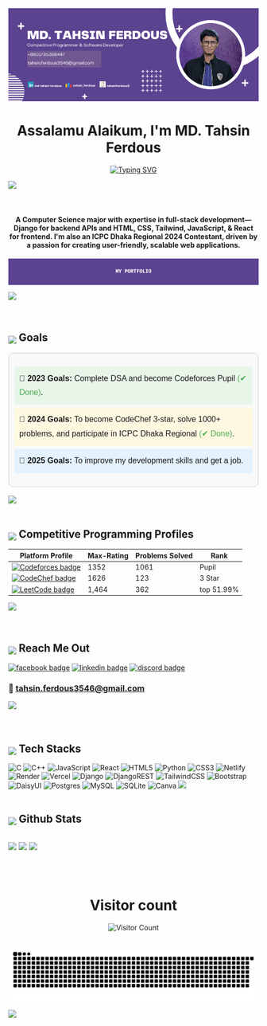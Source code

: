 
<img src="https://github.com/Tahsin005/tahsin005/blob/main/tahsin_github_cover_2.png" />

<h1 align="center">Assalamu Alaikum, I'm MD. Tahsin Ferdous</h1>

<div align='center'>

 <a href="https://git.io/typing-svg"><img src="https://readme-typing-svg.demolab.com?font=Fira+Code&size=27&pause=1000&random=false&width=390&lines=Software+Developer;Competitive+Programmer;ICPC+Dhaka+24+Contestant;Pupil+at+Codeforces;★★★+at+Codechef" alt="Typing SVG" /></a>
</div>


<img src="https://user-images.githubusercontent.com/73097560/115834477-dbab4500-a447-11eb-908a-139a6edaec5c.gif"><br>

<br/>

<h4 align="center">A Computer Science major with expertise in full-stack development—Django for backend APIs and HTML, CSS, Tailwind, JavaScript, & React for frontend. I'm also an ICPC Dhaka Regional 2024 Contestant, driven by a passion for creating user-friendly, scalable web applications.</h4>

<div align="center" style="background-color: #5C4390">
	<a href="https://dev-md-tahsin-ferdous.vercel.app//"><img src="https://github.com/Tahsin005/tahsin005/blob/main/My%20Portfolio%20(1).png"></a>
</div>

<img src="https://user-images.githubusercontent.com/73097560/115834477-dbab4500-a447-11eb-908a-139a6edaec5c.gif"><br>


<br/>
<h2><img src = "https://media2.giphy.com/media/QssGEmpkyEOhBCb7e1/giphy.gif?cid=ecf05e47a0n3gi1bfqntqmob8g9aid1oyj2wr3ds3mg700bl&rid=giphy.gif" width=30px valign="bottom"> Goals  </h2>

<div style="font-family: Arial, sans-serif; padding: 10px; background-color: #f9f9f9; border-radius: 10px; border: 2px solid #e3e3e3;">
    <ul style="list-style-type: none; padding: 0; font-size: 16px; line-height: 1.8;">
        <li style="margin: 5px 0; background: #e8f5e9; padding: 10px; border-radius: 5px;">
            <b>🥅 2023 Goals:</b> Complete DSA and become Codeforces Pupil <span style="color: #4caf50;">(✔ Done)</span>.
        </li>
        <li style="margin: 5px 0; background: #fff8e1; padding: 10px; border-radius: 5px;">
            <b>🥅 2024 Goals:</b> To become CodeChef 3-star, solve 1000+ problems, and participate in ICPC Dhaka Regional <span style="color: #4caf50;">(✔ Done)</span>.
        </li>
        <li style="margin: 5px 0; background: #e3f2fd; padding: 10px; border-radius: 5px;">
            <b>🥅 2025 Goals:</b> To improve my development skills and get a job.
        </li>
    </ul>
</div>

<br/>
<img src="https://user-images.githubusercontent.com/73097560/115834477-dbab4500-a447-11eb-908a-139a6edaec5c.gif"><br>
<br/>
<h2><img src = "https://media2.giphy.com/media/QssGEmpkyEOhBCb7e1/giphy.gif?cid=ecf05e47a0n3gi1bfqntqmob8g9aid1oyj2wr3ds3mg700bl&rid=giphy.gif" width=30px valign="bottom"> Competitive Programming Profiles </h2>





| Platform  Profile                                      | Max-Rating | Problems Solved | Rank       |
|--------------------------------------------------------|------------|-----------------|------------|
| <a href="https://codeforces.com/profile/tahsin_ferdous"><img src="https://img.shields.io/badge/Codeforces-F5F5DC?style=for-the-badge&logo=codeforces&logoColor=1F8ACB&labelColor=DC143C" alt="Codeforces badge"/></a> | 1352       | 1061             | Pupil      |
| <a href="https://www.codechef.com/users/tahsinferdous3"><img src="https://img.shields.io/badge/CodeChef-5B4638?style=for-the-badge&logo=codechef&logoColor=white" alt="CodeChef badge"/></a> | 1626       | 123             | 3 Star |
| <a href="https://leetcode.com/u/md-tahsin-ferdous/"><img src="https://img.shields.io/badge/LeetCode-FFA116?style=for-the-badge&logo=leetcode&logoColor=white" alt="LeetCode badge"/></a> | 1,464       | 362             | top 51.99% |
</a>

<img src="https://user-images.githubusercontent.com/73097560/115834477-dbab4500-a447-11eb-908a-139a6edaec5c.gif"><br>

<br/>
<h2><img src = "https://media2.giphy.com/media/QssGEmpkyEOhBCb7e1/giphy.gif?cid=ecf05e47a0n3gi1bfqntqmob8g9aid1oyj2wr3ds3mg700bl&rid=giphy.gif" width=30px valign="bottom"> Reach Me Out  </h2>

<a href="https://www.facebook.com/tahsin.ferdous.35"><img src="https://img.shields.io/badge/Facebook-1877F2?style=for-the-badge&logo=Facebook&logoColor=white" alt="facebook badge"/></a>
<a href="https://www.linkedin.com/in/md-tahsin-ferdous-96684b267/"><img src="https://img.shields.io/badge/LinkedIn-0077B5?style=for-the-badge&logo=linkedin&logoColor=white" alt="linkedin badge"/></a>
<a href="https://discord.com/users/716171324023767120"><img src="https://img.shields.io/badge/Discord-5865F2?style=for-the-badge&logo=discord&logoColor=white" alt="discord badge"/></a>




### 📧 **tahsin.ferdous3546@gmail.com**


<img src="https://user-images.githubusercontent.com/73097560/115834477-dbab4500-a447-11eb-908a-139a6edaec5c.gif"><br><br>
<br/>

## <img src="https://media2.giphy.com/media/QssGEmpkyEOhBCb7e1/giphy.gif?cid=ecf05e47a0n3gi1bfqntqmob8g9aid1oyj2wr3ds3mg700bl&rid=giphy.gif" width=30px valign="bottom"> Tech Stacks

![C](https://img.shields.io/badge/c-%2300599C.svg?style=for-the-badge&logo=c&logoColor=white) ![C++](https://img.shields.io/badge/c++-%2300599C.svg?style=for-the-badge&logo=c%2B%2B&logoColor=white) ![JavaScript](https://img.shields.io/badge/javascript-%23323330.svg?style=for-the-badge&logo=javascript&logoColor=%23F7DF1E) ![React](https://img.shields.io/badge/React-%2300C4CC.svg?style=for-the-badge&logo=React&logoColor=white) ![HTML5](https://img.shields.io/badge/html5-%23E34F26.svg?style=for-the-badge&logo=html5&logoColor=white) ![Python](https://img.shields.io/badge/python-3670A0?style=for-the-badge&logo=python&logoColor=ffdd54) ![CSS3](https://img.shields.io/badge/css3-%231572B6.svg?style=for-the-badge&logo=css3&logoColor=white) ![Netlify](https://img.shields.io/badge/netlify-%23000000.svg?style=for-the-badge&logo=netlify&logoColor=#00C7B7) ![Render](https://img.shields.io/badge/Render-%46E3B7.svg?style=for-the-badge&logo=render&logoColor=white) ![Vercel](https://img.shields.io/badge/vercel-%23000000.svg?style=for-the-badge&logo=vercel&logoColor=white) ![Django](https://img.shields.io/badge/django-%23092E20.svg?style=for-the-badge&logo=django&logoColor=white) ![DjangoREST](https://img.shields.io/badge/DJANGO-REST-ff1709?style=for-the-badge&logo=django&logoColor=white&color=ff1709&labelColor=gray) ![TailwindCSS](https://img.shields.io/badge/tailwindcss-%2338B2AC.svg?style=for-the-badge&logo=tailwind-css&logoColor=white) ![Bootstrap](https://img.shields.io/badge/bootstrap-%238511FA.svg?style=for-the-badge&logo=bootstrap&logoColor=white) ![DaisyUI](https://img.shields.io/badge/daisyui-5A0EF8?style=for-the-badge&logo=daisyui&logoColor=white) ![Postgres](https://img.shields.io/badge/postgres-%23316192.svg?style=for-the-badge&logo=postgresql&logoColor=white) ![MySQL](https://img.shields.io/badge/mysql-4479A1.svg?style=for-the-badge&logo=mysql&logoColor=white) ![SQLite](https://img.shields.io/badge/sqlite-%2307405e.svg?style=for-the-badge&logo=sqlite&logoColor=white) ![Canva](https://img.shields.io/badge/Canva-%2300C4CC.svg?style=for-the-badge&logo=Canva&logoColor=white)
<img src="https://user-images.githubusercontent.com/73097560/115834477-dbab4500-a447-11eb-908a-139a6edaec5c.gif"><br><br>
## <img src="https://media1.giphy.com/media/v1.Y2lkPTc5MGI3NjExYzFhYzJkMmQ2MWQ3ZGY3MDhjZTE3MDI2Mzk3NzE1OWQyZTRlMmYwMCZjdD1z/iY8CRBdQXODJSCERIr/giphy.gif" width=5% valign="bottom"> Github Stats

[![](https://nirzak-streak-stats.vercel.app?user=tahsin005)](https://git.io/streak-stats)
![](https://github-readme-stats.vercel.app/api/top-langs/?username=tahsin005&hide_border=false&include_all_commits=true&count_private=true&layout=compact)
<img src="https://user-images.githubusercontent.com/73097560/115834477-dbab4500-a447-11eb-908a-139a6edaec5c.gif"><br><br>
<br/>
---


<div align="center">
 <h1>Visitor count</h1>


![Visitor Count](https://profile-counter.glitch.me/{tahsin005}/count.svg)
</div>
<!-- Proudly created with GPRM ( https://gprm.itsvg.in ) -->

<br/>


<div align="center">
 <picture>
  <source media="(prefers-color-scheme: dark)" srcset="https://github.com/Tahsin005/tahsin005/blob/main/github-contribution-grid-snake-dark.svg">
  <source media="(prefers-color-scheme: light)" srcset="https://github.com/Tahsin005/tahsin005/blob/main/github-contribution-grid-snake.svg">
  <img alt="github contribution grid snake animation" src="https://github.com/Rezuan-Alam-Rean/Rezuan-Alam-Rean/blob/main/images/svg/github-contribution-grid-snake.svg">
</picture>
</div>



<img src="https://user-images.githubusercontent.com/73097560/115834477-dbab4500-a447-11eb-908a-139a6edaec5c.gif"><br><br>
<br />





